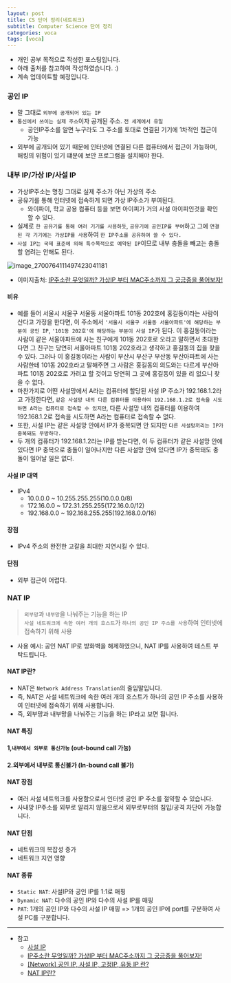 ```yaml
---
layout: post
title: CS 단어 정리(네트워크)
subtitle: Computer Science 단어 정리
categories: voca
tags: [voca]
---
```


- 개인 공부 목적으로 작성한 포스팅입니다.
- 아래 출처를 참고하여 작성하였습니다. :)
- 계속 업데이트할 예정입니다.

### 공인 IP

- 말 그대로 `외부에 공개되어 있는 IP`
- `통신에서 쓰이는 실제 주소`이자 공개된 주소. `전 세계에서 유일`
  - 공인IP주소를 알면 누구라도 그 주소를 토대로 연결된 기기에 1차적인 접근이 가능
- 외부에 공개되어 있기 때문에 인터넷에 연결된 다른 컴퓨터에서 접근이 가능하며, 해킹의 위험이 있기 떄문에 보안 프로그램을 설치해야 한다.

### 내부 IP/가상 IP/사설 IP

- 가상IP주소는 명칭 그대로 실제 주소가 아닌 가상의 주소
- 공유기를 통해 인터넷에 접속하게 되면 가상 IP주소가 부여된다.
  - 와이파이, 학교 공용 컴퓨터 등을 보면 아이피가 거의 사설 아이피인것을 확인 할 수 있다.
- 실제로 `한 공유기를 통해 여러 기기를 사용하듯`, `공유기에 공인IP를 부여`하고 그에 `연결된 각 기기에는 가상IP를 사용`하여 `한 IP주소를 공유하여 쓸 수 있다.`
- `사설 IP는 국제 표준에 의해 특수목적으로 예약된 IP`이므로 내부 충돌을 빼고는 충돌할 염려는 안해도 된다.

![image_2700764111497423041181](https://user-images.githubusercontent.com/75410527/193409467-c26580a7-a46a-44f3-840d-267fd31ffd20.jpeg)

- 이미지출처: [IP주소란 무엇일까? 가상IP 부터 MAC주소까지 그 궁금증을 풀어보자!](https://m.blog.naver.com/PostView.naver?isHttpsRedirect=true&blogId=with_msip&logNo=221029109709)

#### 비유

- 예를 들어 서울시 서울구 서울동 서울아파트 101동 202호에 홍길동이라는 사람이 산다고 가정을 한다면, 이 주소에서 `'서울시 서울구 서울동 서울아파트'에 해당하는 부분이 공인 IP`, `'101동 202호'에 해당하는 부분이 사설 IP`가 된다. 이 홍길동이라는 사람이 같은 서울아파트에 사는 친구에게 101동 202호로 오라고 말하면서 초대한다면 그 친구는 당연히 서울아파트 101동 202호라고 생각하고 홍길동의 집을 찾을 수 있다. 그러나 이 홍길동이라는 사람이 부산시 부산구 부산동 부산아파트에 사는 사람한테 101동 202호라고 말해주면 그 사람은 홍길동의 의도와는 다르게 부산아파트 101동 202호로 가려고 할 것이고 당연히 그 곳에 홍길동이 있을 리 없으니 찾을 수 없다.
- 마찬가지로 어떤 사설망에서 A라는 컴퓨터에 할당된 사설 IP 주소가 192.168.1.2라고 가정한다면, `같은 사설망 내의 다른 컴퓨터를 이용하여 192.168.1.2로 접속을 시도하면 A라는 컴퓨터로 접속할 수 있지만`, 다른 사설망 내의 컴퓨터를 이용하여 192.168.1.2로 접속을 시도하면 A라는 컴퓨터로 접속할 수 없다.
- 또한, 사설 IP는 같은 사설망 안에서 IP가 중복되면 안 되지만 `다른 사설망끼리는 IP가 중복돼도 무방하다.`
- 두 개의 컴퓨터가 192.168.1.2라는 IP를 받는다면, 이 두 컴퓨터가 같은 사설망 안에 있다면 IP 중복으로 충돌이 일어나지만 다른 사설망 안에 있다면 IP가 중복돼도 충돌이 일어날 일은 없다.

#### 사설 IP 대역

- IPv4
  - 10.0.0.0 ~ 10.255.255.255(10.0.0.0/8)
  - 172.16.0.0 ~ 172.31.255.255(172.16.0.0/12)
  - 192.168.0.0 ~ 192.168.255.255(192.168.0.0/16)

#### 장점

- IPv4 주소의 완전한 고갈을 최대한 지연시킬 수 있다.

#### 단점

- 외부 접근이 어렵다.

### NAT IP

> `외부망`과 `내부망`을 나눠주는 기능을 하는 IP    
> `사설 네트워크에 속한 여러 개의 호스트`가 `하나의 공인 IP 주소를 사용`하여 인터넷에 접속하기 위해 사용

- 사용 예시: 공인 NAT IP로 방화벽을 해제하였으니, NAT IP를 사용하여 테스트 부탁드립니다.

#### NAT IP란?

- NAT은 `Network Address Translation`의 줄임말입니다.
- 즉, NAT은 사설 네트워크에 속한 여러 개의 호스트가 하나의 공인 IP 주소를 사용하여 인터넷에 접속하기 위해 사용합니다.
- 즉, 외부망과 내부망을 나눠주는 기능을 하는 IP라고 보면 됩니다.

#### NAT 특징

#### 1,`내부에서 외부로 통신가능` (out-bound call 가능)
#### 2.외부에서 내부로 통신불가 (In-bound call 불가)

#### NAT 장점

- 여러 사설 네트워크를 사용함으로서 인터넷 공인 IP 주소를 절약할 수 있습니다.
- 사내망 IP주소를 외부로 알리지 않음으로서 외부로부터의 침입/공격 차단이 가능합니다.

#### NAT 단점

- 네트워크의 복잡성 증가
- 네트워크 지연 영향

#### NAT 종류

- `Static NAT`: 사설IP와 공인 IP를 1:1로 매핑
- `Dynamic NAT`: 다수의 공인 IP와 다수의 사설 IP를 매핑
- `PAT`: 1개의 공인 IP와 다수의 사설 IP 매핑 => 1개의 공인 IP에 port를 구분하여 사설 PC를 구분합니다.

---

- 참고
  - [사설 IP](https://namu.wiki/w/%EC%82%AC%EC%84%A4%20IP)
  - [IP주소란 무엇일까? 가상IP 부터 MAC주소까지 그 궁금증을 풀어보자!](https://m.blog.naver.com/PostView.naver?isHttpsRedirect=true&blogId=with_msip&logNo=221029109709)
  - [[Network] 공인 IP, 사설 IP, 고정IP, 유동 IP 란?](https://bamdule.tistory.com/189)
  - [NAT IP란?](https://blog.voidmainvoid.net/319)
